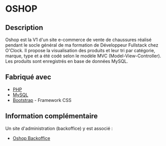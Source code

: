 # OSHOP

## Description

Oshop est la V1 d'un site e-commerce de vente de chaussures réalisé pendant le socle général de ma formation de Développeur Fullstack chez O'Clock.
Il propose la visualisation des produits et leur tri par catégorie, marque, type et a été codé selon le modèle MVC (Model-View-Controller).
Les produits sont enregistrés en base de données MySQL.

## Fabriqué avec

* [PHP](https://www.php.net/)
* [MySQL](https://www.mysql.com/fr/)
* [Bootstrap](https://getbootstrap.com/) - Framework CSS

## Information complémentaire

Un site d'administration (backoffice) y est associé :
* [Oshop Backoffice](https://github.com/SeverineB/Oshop-Backoffice)
